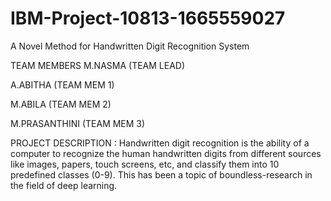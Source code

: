 # IBM-Project-10813-1665559027
A Novel Method for Handwritten Digit Recognition System

TEAM MEMBERS
M.NASMA (TEAM LEAD)

A.ABITHA (TEAM MEM 1)

M.ABILA (TEAM MEM 2)

M.PRASANTHINI (TEAM MEM 3)

PROJECT DESCRIPTION :
              Handwritten digit recognition is the ability of a computer to recognize the human handwritten digits from different sources like images, papers, touch screens, etc, and classify them into 10 predefined classes (0-9). This has been a topic of boundless-research in the field of deep learning.
              
